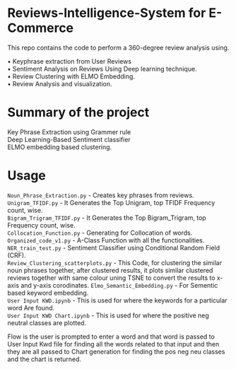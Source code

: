 # Reviews-Intelligence-System for E-Commerce
This repo contains the code to perform a 360-degree review analysis using.

•	Keyphrase extraction from User Reviews  
•	Sentiment Analysis on Reviews Using Deep learning technique.  
•	Review Clustering with ELMO Embedding.  
•	Review Analysis and visualization.  


# Summary of the project

Key Phrase Extraction using Grammer rule  
Deep Learning-Based Sentiment classifier  
ELMO embedding based clustering.  

# Usage
`Noun_Phrase_Extraction.py` - Creates key phrases from reviews.  
`Unigram_TFIDF.py` - It Generates the Top Unigram, top TFIDF Frequency count, wise.  
`Bigram_Trigram_TFIDF.py` - It Generates the Top Bigram_Trigram, top Frequency count, wise.  
`Collocation_Function.py` - Generating for Collocation of words.  
`Organized_code_v1.py` -  A-Class Function with all the functionalities.
`NER_train_test.py` - Sentiment Classifier using Conditional Random Field (CRF).  
`Review_Clustering_scatterplots.py` - This Code, for clustering the similar noun phrases together, after clustered results, it plots similar clustered reviews together with same colour uning TSNE to convert the results to x-axis and y-axis corodinates.
`Elmo_Semantic_Embedding.py`  - For Sementic based keyword embedding.  
`User Input KWD.ipynb` - This is used for where the keywords for a particular word Are found.  
`User Input KWD Chart.ipynb` -  This is used for where the positive neg neutral classes are plotted.  



Flow is the user is prompted to enter a word and that word is passed to User Input Kwd file for finding all the words related to that input and then they are all passed to Chart generation for finding the pos neg neu classes and the chart is returned.
